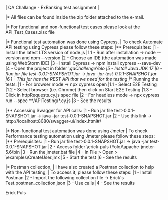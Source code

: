 | QA Challange - ExBanking test assignment |

|* All files can be found inside the zip folder attached to the e-mail.

|* For functional and non-functional test cases please look at the API_Test_Cases.xlsx file

|* Functional test automation was done using Cypress,
| To check Automate API testing using Cypress please follow these steps:
|** Prerequisites:
|1 - Install the latest LTS version of node.js
|1.1 - Run after installation -> node --version and npm --version
|2 - Choose an IDE (the automation was made using WebStorm IDE)
|3 - Install Cypress -> npm install cypress --save-dev
|4 - Open the project in folder *\qaChallengeYolo
|5 - Install Java JDK 17
|6 - Run jar file test-0.0.1-SNAPSHOT.jar -> java -jar test-0.0.1-SNAPSHOT.jar
|6.1 - This jar has the REST API that we need for the testing
|** Running the tests:
|1 - For browser mode -> npx cypress open
|1.1 - Select E2E Testing
|1.2 - Select browser (i.e. Chrome) then click on Start E2E Testing
|1.3 - Click in httpRequests.cy.js spec file
|2 - For headless mode -> npx cypress run --spec **/APITesting/*.cy.js
|3 - See the results

|** Accessing Swagger for API calls:
|1 - Run jar file test-0.0.1-SNAPSHOT.jar -> java -jar test-0.0.1-SNAPSHOT.jar
|2 - Use this link -> http://localhost:8080/swagger-ui/index.html#/

|* Non-functional test automation was done using Jmeter
| To check Performance testing automation using Jmeter please follow these steps:
|** Prerequisites:
|1 - Run jar file test-0.0.1-SNAPSHOT.jar -> java -jar test-0.0.1-SNAPSHOT.jar
|2 - Access folder \erick-puls (Yolo)\apache-jmeter-5.6\bin
|3 - Run the jmeter.bat file
|4 - In File > Open > \examples\CreateUser.jmx
|5 - Start the test
|6 - See the results

|* Postman collection,
| I have also created a Postman collection to help with the API testing,
| To access it, please follow these steps:
|1 - Install Postman
|2 - Import the following collection file -> Erick's Test.postman_collection.json
|3 - Use calls
|4 - See the results

Erick Puls
